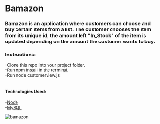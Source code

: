 # Bamazon

<h3>
<strong>
Bamazon is an application where customers can choose and buy certain items from a list.  The customer chooses the item from its unique id; the amount left "In_Stock" of the item is updated depending on the amount the customer wants to buy. 
</strong>
</h3>

<h3><strong>Instructions:</strong></h3>
-Clone this repo into your project folder.<br>
-Run npm install in the terminal.<br>
-Run node customerview.js<br>



<br>
<h4>
<strong>
Technologies Used:
</strong>
</h4>
-<a href="https://nodejs.org/en/">Node</a><br>
-<a href="https://www.mysql.com/">MySQL</a>
<br>

![bamazon](https://user-images.githubusercontent.com/31078600/35022573-999a8ce2-fb04-11e7-8d0f-882427e695fd.gif)

